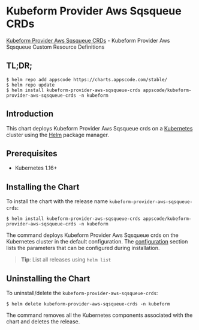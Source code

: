 # Kubeform Provider Aws Sqsqueue CRDs

[Kubeform Provider Aws Sqsqueue CRDs](https://github.com/kubeform) - Kubeform Provider Aws Sqsqueue Custom Resource Definitions

## TL;DR;

```console
$ helm repo add appscode https://charts.appscode.com/stable/
$ helm repo update
$ helm install kubeform-provider-aws-sqsqueue-crds appscode/kubeform-provider-aws-sqsqueue-crds -n kubeform
```

## Introduction

This chart deploys Kubeform Provider Aws Sqsqueue crds on a [Kubernetes](http://kubernetes.io) cluster using the [Helm](https://helm.sh) package manager.

## Prerequisites

- Kubernetes 1.16+

## Installing the Chart

To install the chart with the release name `kubeform-provider-aws-sqsqueue-crds`:

```console
$ helm install kubeform-provider-aws-sqsqueue-crds appscode/kubeform-provider-aws-sqsqueue-crds -n kubeform
```

The command deploys Kubeform Provider Aws Sqsqueue crds on the Kubernetes cluster in the default configuration. The [configuration](#configuration) section lists the parameters that can be configured during installation.

> **Tip**: List all releases using `helm list`

## Uninstalling the Chart

To uninstall/delete the `kubeform-provider-aws-sqsqueue-crds`:

```console
$ helm delete kubeform-provider-aws-sqsqueue-crds -n kubeform
```

The command removes all the Kubernetes components associated with the chart and deletes the release.



